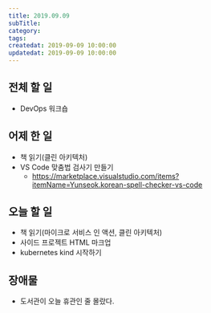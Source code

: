 ```yaml
---
title: 2019.09.09
subTitle: 
category: 
tags: 
createdat: 2019-09-09 10:00:00
updatedat: 2019-09-09 10:00:00
---
```


## 전체 할 일

* DevOps 워크숍

## 어제 한 일

* 책 읽기(클린 아키텍처)
* VS Code 맞춤법 검사기 만들기
  * https://marketplace.visualstudio.com/items?itemName=Yunseok.korean-spell-checker-vs-code

## 오늘 할 일

* 책 읽기(마이크로 서비스 인 액션, 클린 아키텍처)
* 사이드 프로젝트 HTML 마크업
* kubernetes kind 시작하기

## 장애물

* 도서관이 오늘 휴관인 줄 몰랐다.
